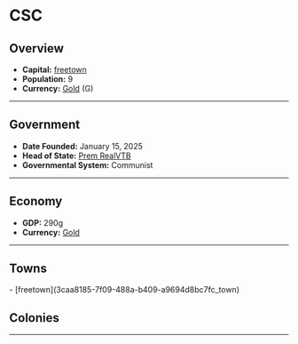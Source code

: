 <!--UNDEDITED FILE, remove this entire line if this file has been edited!-->
# <!--NAME-->CSC<!--NAME-->

## Overview

- **Capital:** <!--CAPITAL_LINK-->[freetown](3caa8185-7f09-488a-b409-a9694d8bc7fc_town)<!--CAPITAL_LINK-->
- **Population:** <!--POPULATION-->9<!--POPULATION-->
- **Currency:** <!--CURRENCY_LINK-->[Gold](Gold_currency)<!--CURRENCY_LINK--> (<!--CURRENCY_ABV-->G<!--CURRENCY_ABV-->)

---

## Government

- **Date Founded:** <!--FOUNDED-->January 15, 2025<!--FOUNDED-->
- **Head of State:** <!--LEADER_TITLE_LINK-->[Prem RealVTB](RealVTB_user)<!--LEADER_TITLE_LINK-->
- **Governmental System:** <!--GOVERNMENT-->Communist<!--GOVERNMENT-->

---

## Economy

- **GDP:** <!--GDP-->290g<!--GDP-->
- **Currency:** <!--CURRENCY_LINK-->[Gold](Gold_currency)<!--CURRENCY_LINK-->

---

## Towns

<!--TOWNS-->- [freetown](3caa8185-7f09-488a-b409-a9694d8bc7fc_town)<!--TOWNS-->

## Colonies

<!--COLONIES--><!--COLONIES-->

---